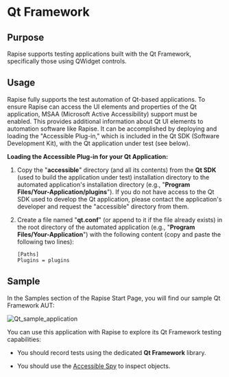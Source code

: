 # Qt Framework

## Purpose
Rapise supports testing applications built with the Qt Framework, specifically those using QWidget controls.

## Usage
Rapise fully supports the test automation of Qt-based applications. To ensure Rapise can access the UI elements and properties of the Qt application, MSAA (Microsoft Active Accessibility) support must be enabled. This provides additional information about Qt UI elements to automation software like Rapise. It can be accomplished by deploying and loading the "Accessible Plug-in," which is included in the Qt SDK (Software Development Kit), with the Qt application under test (see below).

**Loading the Accessible Plug-in for your Qt Application:**

1.  Copy the "**accessible**" directory (and all its contents) from the **Qt SDK** (used to build the application under test) installation directory to the automated application's installation directory (e.g., "**Program Files/Your-Application/plugins**"). If you do not have access to the Qt SDK used to develop the Qt application, please contact the application's developer and request the "accessible" directory from them.

2.  Create a file named "**qt.conf**" (or append to it if the file already exists) in the root directory of the automated application (e.g., "**Program Files/Your-Application**") with the following content (copy and paste the following two lines):

    ```
    [Paths]
    Plugins = plugins
    ```

## Sample

In the Samples section of the Rapise Start Page, you will find our sample Qt Framework AUT:

![Qt_sample_application](./img/qt_framework_testing1.png)

You can use this application with Rapise to explore its Qt Framework testing capabilities:

*   You should record tests using the dedicated **Qt Framework** library.

*   You should use the [Accessible Spy](object_spy_accessible.md) to inspect objects.